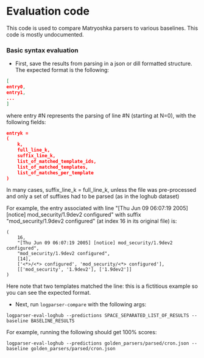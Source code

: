 # Evaluation code

This code is used to compare Matryoshka parsers to various baselines. This code is mostly undocumented.

### Basic syntax evaluation

* First, save the results from parsing in a json or dill formatted structure. The expected format is the following:
```json
[
entry0,
entry1,
...
]
```
where entry #N represents the parsing of line #N (starting at N=0), with the following fields:
```json
entryk = 
(
    k,
    full_line_k,
    suffix_line_k,
    list_of_matched_template_ids,
    list_of_matched_templates,
    list_of_matches_per_template
)
```

In many cases, suffix_line_k = full_line_k, unless the file was pre-processed and only a set of suffixes had to be parsed (as in the loghub dataset)

For example, the entry associated with line "[Thu Jun 09 06:07:19 2005] [notice] mod_security/1.9dev2 configured" with suffix "mod_security/1.9dev2 configured" (at index 16 in its original file) is:

```
(
    16,
    "[Thu Jun 09 06:07:19 2005] [notice] mod_security/1.9dev2 configured",
    "mod_security/1.9dev2 configured",
    [14],
    ['<*>/<*> configured', 'mod_security/<*> configured'], 
    [['mod_security', '1.9dev2'], ['1.9dev2']]
)
```

Here note that two templates matched the line: this is a fictitious example so you can see the expected format. 

* Next, run `logparser-compare` with the following args:
```
logparser-eval-loghub --predictions SPACE_SEPARATED_LIST_OF_RESULTS --baseline BASELINE_RESULTS
```

For example, running the following should get 100% scores:

```
logparser-eval-loghub --predictions golden_parsers/parsed/cron.json --baseline golden_parsers/parsed/cron.json
```